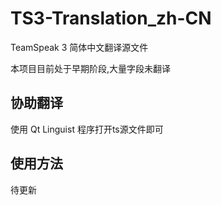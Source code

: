 # TS3-Translation_zh-CN
TeamSpeak 3 简体中文翻译源文件

本项目目前处于早期阶段,大量字段未翻译

## 协助翻译
使用 Qt Linguist 程序打开ts源文件即可

## 使用方法
待更新
